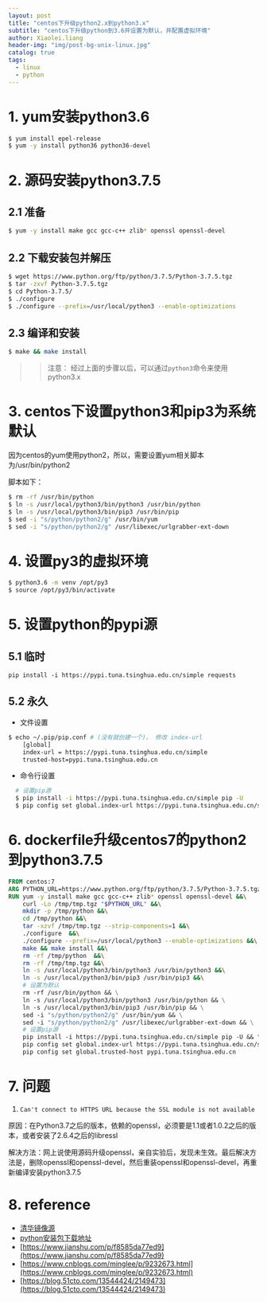 ```yaml
---
layout: post
title: "centos下升级python2.x到python3.x"
subtitle: "centos下升级python到3.6并设置为默认，并配置虚拟环境"
author: Xiaolei.liang
header-img: "img/post-bg-unix-linux.jpg"
catalog: true
tags:
  - linux
  - python
---
```


# 1. yum安装python3.6
```bash
$ yum install epel-release
$ yum -y install python36 python36-devel
```

# 2. 源码安装python3.7.5
## 2.1 准备
```bash
$ yum -y install make gcc gcc-c++ zlib* openssl openssl-devel
```
## 2.2 下载安装包并解压
```bash
$ wget https://www.python.org/ftp/python/3.7.5/Python-3.7.5.tgz
$ tar -zxvf Python-3.7.5.tgz
$ cd Python-3.7.5/
$ ./configure 
$ ./configure --prefix=/usr/local/python3 --enable-optimizations
```
## 2.3 编译和安装
```bash
$ make && make install
```

>> 注意： 经过上面的步骤以后，可以通过``python3``命令来使用python3.x

# 3. centos下设置python3和pip3为系统默认
因为centos的yum使用python2，所以，需要设置yum相关脚本为/usr/bin/python2

脚本如下：

```bash
$ rm -rf /usr/bin/python 
$ ln -s /usr/local/python3/bin/python3 /usr/bin/python 
$ ln -s /usr/local/python3/bin/pip3 /usr/bin/pip 
$ sed -i "s/python/python2/g" /usr/bin/yum 
$ sed -i "s/python/python2/g" /usr/libexec/urlgrabber-ext-down 
```

# 4. 设置py3的虚拟环境
```bash
$ python3.6 -m venv /opt/py3
$ source /opt/py3/bin/activate
```

# 5. 设置python的pypi源
## 5.1 临时
```
pip install -i https://pypi.tuna.tsinghua.edu.cn/simple requests
```
## 5.2 永久
* 文件设置
```bash
$ echo ~/.pip/pip.conf # (没有就创建一个)， 修改 index-url
    [global]
    index-url = https://pypi.tuna.tsinghua.edu.cn/simple 
    trusted-host=pypi.tuna.tsinghua.edu.cn
```
* 命令行设置
```bash
  # 设置pip源
  $ pip install -i https://pypi.tuna.tsinghua.edu.cn/simple pip -U 
  $ pip config set global.index-url https://pypi.tuna.tsinghua.edu.cn/simple 
```

# 6. dockerfile升级centos7的python2到python3.7.5
```Dockerfile
FROM centos:7
ARG PYTHON_URL=https://www.python.org/ftp/python/3.7.5/Python-3.7.5.tgz
RUN yum -y install make gcc gcc-c++ zlib* openssl openssl-devel &&\
    curl -Lo /tmp/tmp.tgz "$PYTHON_URL" &&\
    mkdir -p /tmp/python &&\
    cd /tmp/python &&\
    tar -xzvf /tmp/tmp.tgz --strip-components=1 &&\
    ./configure  &&\
    ./configure --prefix=/usr/local/python3 --enable-optimizations &&\
    make && make install &&\
    rm -rf /tmp/python  &&\
    rm -rf /tmp/tmp.tgz &&\
    ln -s /usr/local/python3/bin/python3 /usr/bin/python3 &&\
    ln -s /usr/local/python3/bin/pip3 /usr/bin/pip3 &&\
    # 设置为默认
    rm -rf /usr/bin/python && \
    ln -s /usr/local/python3/bin/python3 /usr/bin/python && \
    ln -s /usr/local/python3/bin/pip3 /usr/bin/pip && \
    sed -i "s/python/python2/g" /usr/bin/yum && \
    sed -i "s/python/python2/g" /usr/libexec/urlgrabber-ext-down && \
    # 设置pip源
    pip install -i https://pypi.tuna.tsinghua.edu.cn/simple pip -U && \
    pip config set global.index-url https://pypi.tuna.tsinghua.edu.cn/simple && \
    pip config set global.trusted-host pypi.tuna.tsinghua.edu.cn
```
# 7. 问题
1. ``Can't connect to HTTPS URL because the SSL module is not available`` 

  原因：在Python3.7之后的版本，依赖的openssl，必须要是1.1或者1.0.2之后的版本，或者安装了2.6.4之后的libressl 
  
  解决方法：网上说使用源码升级openssl，亲自实验后，发现未生效。最后解决方法是，删除openssl和openssl-devel，然后重装openssl和openssl-devel，再重新编译安装python3.7.5
# 8. reference
* [清华镜像源](https://mirror.tuna.tsinghua.edu.cn/help/pypi/)
* [python安装包下载地址](https://www.python.org/ftp/python/)
* [https://www.jianshu.com/p/f8585da77ed9](https://www.jianshu.com/p/f8585da77ed9)
* [https://www.cnblogs.com/minglee/p/9232673.html](https://www.cnblogs.com/minglee/p/9232673.html)
* [https://blog.51cto.com/13544424/2149473](https://blog.51cto.com/13544424/2149473)